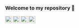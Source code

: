 ### Welcome to my repository 👋


<a href="https://www.linkedin.com/in/andreifortunato/">
  <img align="left" alt="Andrei's LinkdeIN" width="22px" src="https://cdn.jsdelivr.net/npm/simple-icons@v3/icons/linkedin.svg" />
</a>
<a href="https://t.me/andreifortunato">
  <img align="left" alt="Andrei's Telegram" width="22px" src="https://cdn.jsdelivr.net/npm/simple-icons@v3/icons/telegram.svg" />
</a>
<a href="https://www.reddit.com/user/Rude_Mobile5674">
  <img align="left" alt="Andrei's Reddit" width="22px" src="https://cdn.jsdelivr.net/npm/simple-icons@v3/icons/reddit.svg" />
</a>
<a href="https://www.instagram.com/andreimifor/?hl=pt-br">
  <img align="left" alt="Andrei's instagram" width="22px" src="https://cdn.jsdelivr.net/npm/simple-icons@v3/icons/instagram.svg" />
</a>

<br />
<br />

<!--
**andreifortunato/andreifortunato** is a ✨ _special_ ✨ repository because its `README.md` (this file) appears on your GitHub profile.

<img align="right" alt="GIF" src="https://media.giphy.com/media/l2JdTkHW1KZPdvdS0/giphy.gif" />

Here are some ideas to get you started:

- 🔭 I’m currently working on ...
- 🌱 I’m currently learning ...
- 👯 I’m looking to collaborate on ...
- 🤔 I’m looking for help with ...
- 💬 Ask me about ...
- 📫 How to reach me: ...
- 😄 Pronouns: ...
- ⚡ Fun fact: ...
-->
